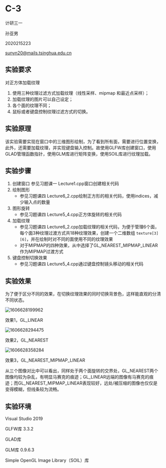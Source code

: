 # C-3

计研三一

孙亚男

2020215223

sunyn20@mails.tsinghua.edu.cn



## 实验要求

对正方体加载纹理
1)	使用三种纹理过滤方式加载纹理（线性采样、mipmap 和最近点采样）；
2)	加载纹理的图片可以自己设定；
3)	各个面的纹理不同；
4)	鼠标或者键盘控制纹理过滤方式的切换。



## 实验原理

该实验需要实现在窗口中的三维图形绘制，为了看到所有面，需要进行位置变换，此外，还需要加载纹理，并实现键盘输入控制。故使用GLFW库创建窗口，使用GLAD管理函数指针，使用GLM库进行矩阵变换，使用SOIL库进行纹理加载。



## 实验步骤

1. 创建窗口
参见习题课一 Lecture1.cpp窗口创建相关代码
2. 绘制图形
   - 参见习题课四 Lecture6_2.cpp绘制正方形的相关代码，使用indices，减少输入点的数量
3. 图形旋转
   - 参见习题课四 Lecture5_4.cpp正方体旋转的相关代码
4. 加载纹理
   - 参见习题课四 Lecture6_2.cpp加载纹理的相关代码，为便于管理6个面，每个面3种纹理过渡方式共18种纹理效果，创建一个二维数组 `texture[3][6]`，并在绘制时对不同的面使用不同的纹理效果
   - 对于MIPMAP的四种效果，从中选择了GL_NEAREST_MIPMAP_LINEAR作为MIPMAP过渡方式
5. 键盘控制切换效果
   - 参见习题课四 Lecture5_4.cpp通过键盘控制镜头移动的相关代码



## 实验效果

为了便于区分不同的效果，在切换纹理效果的同时切换背景色，这样能直观的分清不同状态。



![1606628199962](C:/Users/80592/AppData/Roaming/Typora/typora-user-images/1606628199962.png)

效果1，GL_LINEAR



![1606628294475](C:/Users/80592/AppData/Roaming/Typora/typora-user-images/1606628294475.png)

效果2，GL_NEAREST



![1606628358284](C:/Users/80592/AppData/Roaming/Typora/typora-user-images/1606628358284.png)

效果3，GL_NEAREST_MIPMAP_LINEAR



从三个图像对比中可以看出，同样处于两个面旋转的交界处，GL_NEAREST两个图像均较为杂乱，有明显马赛克的痕迹；GL_LINEAR远端的图像有马赛克的痕迹；而GL_NEAREST_MIPMAP_LINEAR表现较好，远处/被压缩的图像也仅仅是变得模糊，但线条较为流畅。





## 实验环境

Visual Studio 2019

GLFW库 3.3.2

GLAD库

GLM库 0.9.6.3

Simple OpenGL Image Library（SOIL）库

